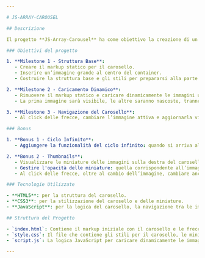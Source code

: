 ```yaml
---

# JS-ARRAY-CAROUSEL

## Descrizione

Il progetto **JS-Array-Carousel** ha come obiettivo la creazione di un carosello dinamico di immagini. L'utente può navigare tra le immagini tramite le frecce e visualizzare le miniature. Il carosello si basa su un array di cinque immagini e permette un'interazione dinamica con il contenuto.

### Obiettivi del progetto

1. **Milestone 1 - Struttura Base**:
   - Creare il markup statico per il carosello.
   - Inserire un’immagine grande al centro del container.
   - Costruire la struttura base e gli stili per prepararsi alla parte logica.

2. **Milestone 2 - Caricamento Dinamico**:
   - Rimuovere il markup statico e caricare dinamicamente le immagini usando un array e un ciclo `for`.
   - La prima immagine sarà visibile, le altre saranno nascoste, tranne quella attiva.

3. **Milestone 3 - Navigazione del Carosello**:
   - Al click delle frecce, cambiare l’immagine attiva e aggiornarla visibilmente.

### Bonus

1. **Bonus 1 - Ciclo Infinito**:
   - Aggiungere la funzionalità del ciclo infinito: quando si arriva alla prima o all'ultima immagine, il carosello riparte rispettivamente dall'ultima o dalla prima.

2. **Bonus 2 - Thumbnails**:
   - Visualizzare le miniature delle immagini sulla destra del carosello.
   - Gestire l'opacità delle miniature: quella corrispondente all’immagine attiva avrà un bordo colorato, mentre le altre avranno un layer di opacità scura.
   - Al click delle frecce, oltre al cambio dell’immagine, cambiare anche la miniatura attiva.

### Tecnologie Utilizzate

- **HTML5**: per la struttura del carosello.
- **CSS3**: per la stilizzazione del carosello e delle miniature.
- **JavaScript**: per la logica del carosello, la navigazione tra le immagini e il caricamento dinamico.

## Struttura del Progetto

- `index.html`: Contiene il markup iniziale con il carosello e le frecce.
- `style.css`: Il file che contiene gli stili per il carosello, le miniature e l'interazione.
- `script.js`: La logica JavaScript per caricare dinamicamente le immagini, gestire le frecce e implementare il ciclo infinito e la selezione delle miniature.

---
```


